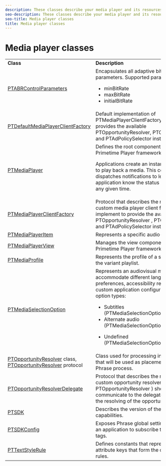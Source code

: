 ```yaml
---
description: These classes describe your media player and its resources.
seo-description: These classes describe your media player and its resources.
seo-title: Media player classes
title: Media player classes
---
```


# Media player classes

<table frame="all" colsep="1" rowsep="1" id="table_bm2_wl2_2m"> 
 <tgroup cols="2" colsep="1" rowsep="1" class="FormatA"> 
  <colspec colnum="1" colname="1" colwidth="50*" /> 
  <colspec colnum="2" colname="2" colwidth="50*" /> 
  <tbody> 
   <tr rowsep="1"> 
    <td colname="1"><b>Class</b> </td> 
    <td colname="2"><b>Description</b> </td> 
   </tr> 
   <tr rowsep="1"> 
    <td colname="1"><span class="codeph"><a href="http://help.adobe.com/en_US/primetime/api/psdk/appledoc/Classes/PTABRControlParameters.html" format="html" scope="external">PTABRControlParameters</a></span> </td> 
    <td colname="2">Encapsulates all adaptive bit-rate control parameters. Supported parameters are: 
     <ul id="ul_pnh_hm2_2m"> 
      <li id="li_46572FE1EB514AFF8C9F731E44DAF30B"><span class="codeph">minBitRate</span> </li> 
      <li id="li_A10C75C9A5234241A5B84A4139F4D143"><span class="codeph">maxBitRate</span> </li> 
      <li id="li_4E77E367A2E848D2B3E1A9C52209A7B2"><span class="codeph">initialBitRate</span> </li> 
     </ul> </td> 
   </tr> 
   <tr rowsep="1"> 
    <td colname="1"><span class="codeph"><a href="http://help.adobe.com/en_US/primetime/api/psdk/appledoc/Classes/PTDefaultMediaPlayerClientFactory.html" format="html" scope="external"> PTDefaultMediaPlayerClientFactory</a></span> </td> 
    <td colname="2"> Default implementation of <span class="codeph">PTMediaPlayerClientFactory</span> in the 
     <ph conkeyref="phrases/primetime-sdk-name">
      Phrase
     </ph>. It provides the available <span class="codeph">PTOpportunityResolver</span>, <span class="codeph">PTContentResolver</span>, and <span class="codeph">PTAdPolicySelector</span> instances. </td> 
   </tr> 
   <tr rowsep="1"> 
    <td colname="1"><span class="codeph"><a href="http://help.adobe.com/en_US/primetime/api/psdk/appledoc/Classes/PTMediaPlayer.html" format="html" scope="external">PTMediaPlayer</a></span> </td> 
    <td colname="2">Defines the root component for the Primetime Player framework. <p>Applications create an instance of this class to play back a media. This component dispatches notifications to let your application know the status of the player at any given time. </p> </td> 
   </tr> 
   <tr rowsep="1"> 
    <td colname="1"><span class="codeph"><a href="http://help.adobe.com/en_US/primetime/api/psdk/appledoc/Protocols/PTMediaPlayerClientFactory.html" format="html" scope="external"> PTMediaPlayerClientFactory</a></span> </td> 
    <td colname="2"> Protocol that describes the methods that a custom media player client factory should implement to provide the available <span class="codeph">PTOpportunityResolver</span> , <span class="codeph">PTContentResolver</span> and <span class="codeph">PTAdPolicySelector</span> instances. </td> 
   </tr> 
   <tr rowsep="1"> 
    <td colname="1"><span class="codeph"><a href="http://help.adobe.com/en_US/primetime/api/psdk/appledoc/Classes/PTMediaPlayerItem.html" format="html" scope="external">PTMediaPlayerItem</a></span> </td> 
    <td colname="2">Represents a specific audio-video media. </td> 
   </tr> 
   <tr rowsep="1"> 
    <td colname="1"><span class="codeph"><a href="http://help.adobe.com/en_US/primetime/api/psdk/appledoc/Classes/PTMediaPlayerView.html" format="html" scope="external">PTMediaPlayerView</a></span> </td> 
    <td colname="2">Manages the view component of the Primetime Player framework. </td> 
   </tr> 
   <tr rowsep="1"> 
    <td colname="1"><span class="codeph"><a href="http://help.adobe.com/en_US/primetime/api/psdk/appledoc/Classes/PTMediaProfile.html" format="html" scope="external">PTMediaProfile</a></span> </td> 
    <td colname="2">Represents the profile of a single stream in the variant playlist. </td> 
   </tr> 
   <tr rowsep="1"> 
    <td colname="1"><span class="codeph"><a href="http://help.adobe.com/en_US/primetime/api/psdk/appledoc/Classes/PTMediaSelectionOption.html" format="html" scope="external">PTMediaSelectionOption</a></span> </td> 
    <td colname="2">Represents an audiovisual media resource to accommodate different language preferences, accessibility requirements, or custom application configurations. Valid option types: 
     <ul id="ul_p2q_gn2_2m"> 
      <li id="li_46BE5AE49732481FB6D336FFF896E5AD">Subtitles (<span class="codeph">PTMediaSelectionOptionTypeSubtitle</span>) </li> 
      <li id="li_6CEADCA12D4A48B7AE4A539985F32119">Alternate audio (<span class="codeph">PTMediaSelectionOptionTypeAudio</span>) </li> 
      <li id="li_248D3D997F8A4B6E9B48869F84060D1F"> <p>Undefined (<span class="codeph">PTMediaSelectionOptionTypeUndefined</span>) </p> </li> 
     </ul> </td> 
   </tr> 
   <tr rowsep="1"> 
    <td colname="1"><span class="codeph"><a href="http://help.adobe.com/en_US/primetime/api/psdk/appledoc/Classes/PTOpportunityResolver.html" format="html" scope="external">PTOpportunityResolver</a> </span> class, <span class="codeph"><a href="http://help.adobe.com/en_US/primetime/api/psdk/appledoc/Protocols/PTOpportunityResolver.html" format="html" scope="external"> PTOpportunityResolver</a> protocol</span> </td> 
    <td colname="2">Class used for processing in-manifest cues that will be used as placements for the 
     <ph conref="phrase_library_ios.xml#c_psdk_phrase-library/auditude-name-long">
      Phrase
     </ph> process. </td> 
   </tr> 
   <tr rowsep="1"> 
    <td colname="1"><span class="codeph"><a href="http://help.adobe.com/en_US/primetime/api/psdk/appledoc/Protocols/PTOpportunityResolverDelegate.html" format="html" scope="external"> PTOpportunityResolverDelegate</a></span> </td> 
    <td colname="2"> Protocol that describes the methods that the custom opportunity resolver ( <span class="codeph">PTOpportunityResolver</span> ) should use to communicate to the delegate the status of the resolving of the opportunity. </td> 
   </tr> 
   <tr rowsep="1"> 
    <td colname="1"><span class="codeph"><a href="http://help.adobe.com/en_US/primetime/api/psdk/appledoc/Classes/PTSDK.html" format="html" scope="external">PTSDK</a></span> </td> 
    <td colname="2">Describes the version of the 
     <ph conkeyref="phrases/primetime-sdk-name">
      Phrase
     </ph> and its capabilities. </td> 
   </tr> 
   <tr rowsep="1"> 
    <td colname="1"><span class="codeph"><a href="http://help.adobe.com/en_US/primetime/api/psdk/appledoc/Classes/PTSDKConfig.html" format="html" scope="external">PTSDKConfig</a></span> </td> 
    <td colname="2">Exposes 
     <ph conkeyref="phrases/primetime-sdk-name">
      Phrase
     </ph> global settings and allows an application to subscribe to custom HLS tags. </td> 
   </tr> 
   <tr rowsep="1"> 
    <td colname="1"><span class="codeph"><a href="http://help.adobe.com/en_US/primetime/api/psdk/appledoc/Classes/PTTextStyleRule.html" format="html" scope="external">PTTextStyleRule</a></span> </td> 
    <td colname="2">Defines constants that represent text style attribute keys that form the dictionary of rules. </td> 
   </tr> 
  </tbody> 
 </tgroup> 
</table>

